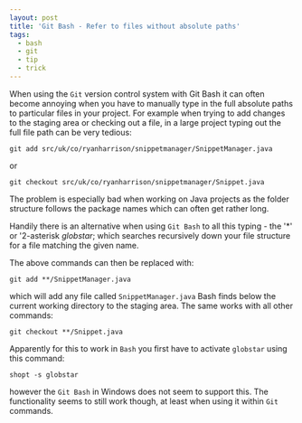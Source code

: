 ```yaml
---
layout: post
title: 'Git Bash - Refer to files without absolute paths'
tags:
  - bash
  - git
  - tip
  - trick
---
```

When using the `Git` version control system with Git Bash it can often become annoying when you have to manually type in the full absolute paths to particular files in your project. For example when trying to add changes to the staging area or checking out a file, in a large project typing out the full file path can be very tedious:

`git add src/uk/co/ryanharrison/snippetmanager/SnippetManager.java`

or

`git checkout src/uk/co/ryanharrison/snippetmanager/Snippet.java`

The problem is especially bad when working on Java projects as the folder structure follows the package names which can often get rather long.

Handily there is an alternative when using `Git Bash` to all this typing - the '\*' or '2-asterisk *globstar*; which searches recursively down your file structure for a file matching the given name.

The above commands can then be replaced with:

`git add **/SnippetManager.java`

which will add any file called `SnippetManager.java` Bash finds below the current working directory to the staging area. The same works with all other commands:

`git checkout **/Snippet.java`

Apparently for this to work in `Bash` you first have to activate `globstar` using this command:

`shopt -s globstar`

however the `Git Bash` in Windows does not seem to support this. The functionality seems to still work though, at least when using it within `Git` commands.